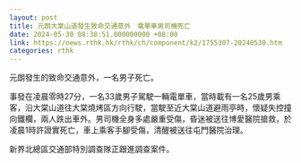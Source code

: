 ```yaml
---
layout: post
title: 元朗大棠山道發生致命交通意外　電單車男司機死亡
date: 2024-05-30 08:38:51.000000000 +08:00
link: https://news.rthk.hk/rthk/ch/component/k2/1755307-20240530.htm
categories: rthk
---
```


元朗發生的致命交通意外，一名男子死亡。

事發在凌晨零時27分，一名33歲男子駕駛一輛電單車，當時載有一名25歲男乘客，沿大棠山道往大棠燒烤區方向行駛，當駛至近大棠山道避雨亭時，懷疑失控撞向鐵欄，兩人跌出車外。男司機全身多處嚴重受傷，昏迷被送往博愛醫院搶救，於凌晨1時許證實死亡，車上乘客手腳受傷，清醒被送往屯門醫院治理。

新界北總區交通部特別調查隊正跟進調查案件。

